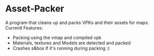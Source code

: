 # Asset-Packer
A program that cleans up and packs VPKs and their assets for maps.
Currentl Features:
* Packing using the vmap and compiled vpk
* Materials, textures and Models are detected and packed
* Crashes s&box if it's running during packing :)
